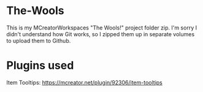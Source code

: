 # The-Wools
This is my MCreatorWorkspaces "The Wools!" project folder zip. I'm sorry I didn't understand how Git works, so I zipped them up in separate volumes to upload them to Github.
# Plugins used
Item Tooltips: https://mcreator.net/plugin/92306/item-tooltips
